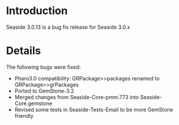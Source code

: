 # Introduction #
Seaside 3.0.13 is a bug fix release for Seaside 3.0.x
# Details #

The following bugs were fixed:
  * Pharo3.0 compatibility: GRPackage>>packages renamed to GRPackage>>grPackages
  * Ported to GemStone-3.2
  * Merged changes from Seaside-Core-pmm.773 into Seaside-Core.gemstone
  * Revised some tests in Seaside-Tests-Email to be more GemStone friendly